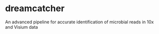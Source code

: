 # dreamcatcher

An advanced pipeline for accurate identification of microbial reads in 10x and Visium data
